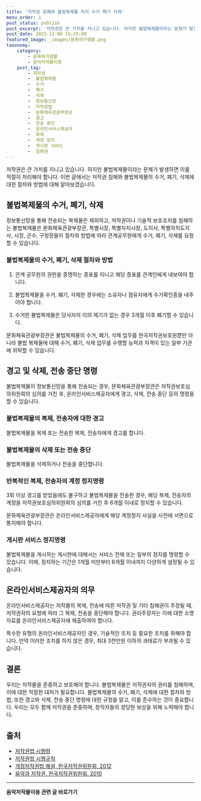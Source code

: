 ```yaml
---
title: '저작권 침해와 불법복제물 처리 수거 폐기 삭제'
menu_order: 1
post_status: publish
post_excerpt: '저작권은 큰 가치를 지니고 있습니다. 하지만 불법복제물이라는 문제가 발생하면 이를 적절히 처리해야 합니다. 이번 글에서는 저작권 침해와 불법복제물의 수거, 폐기, 삭제에 대한 절차와 방법에 대해 알아보겠습니다.'
post_date: 2023-11-06 15:25:09
featured_image: _images/문화여가생활.png
taxonomy:
    category:
        - 문화여가생활
        - 음악저작물이용
    post_tag:
        - 저작권
        -  불법복제물
        -  수거
        -  폐기
        -  삭제
        -  정보통신망
        -  저작권법
        -  문화체육관광부장관
        -  경고
        -  전송 중단
        -  온라인서비스제공자
        -  복제
        -  계정 정지
        -  게시판 서비스
        -  침해권
---
```




저작권은 큰 가치를 지니고 있습니다. 하지만 불법복제물이라는 문제가 발생하면 이를 적절히 처리해야 합니다. 이번 글에서는 저작권 침해와 불법복제물의 수거, 폐기, 삭제에 대한 절차와 방법에 대해 알아보겠습니다.

## 불법복제물의 수거, 폐기, 삭제

정보통신망을 통해 전송되는 복제물은 제외하고, 저작권이나 기술적 보호조치를 침해하는 불법복제물은 문화체육관광부장관, 특별시장, 특별자치시장, 도지사, 특별자치도지사, 시장, 군수, 구청장들이 절차와 방법에 따라 관계공무원에게 수거, 폐기, 삭제를 요청할 수 있습니다. 

### 불법복제물의 수거, 폐기, 삭제 절차와 방법

1. 관계 공무원의 권한을 증명하는 증표를 지니고 해당 증표를 관계인에게 내보여야 합니다.

2. 불법복제물을 수거, 폐기, 삭제한 경우에는 소유자나 점유자에게 수거확인증을 내주어야 합니다.

3. 수거한 불법복제물은 당사자의 이의 제기가 없는 경우 3개월 이후 폐기할 수 있습니다.

문화체육관광부장관은 불법복제물의 수거, 폐기, 삭제 업무를 한국저작권보호원뿐만 아니라 불법 복제물에 대해 수거, 폐기, 삭제 업무를 수행할 능력과 자격이 있는 일부 기관에 위탁할 수 있습니다.

## 경고 및 삭제, 전송 중단 명령

불법복제물이 정보통신망을 통해 전송되는 경우, 문화체육관광부장관은 저작권보호심의위원회의 심의를 거친 후, 온라인서비스제공자에게 경고, 삭제, 전송 중단 등의 명령을 할 수 있습니다. 

### 불법복제물의 복제, 전송자에 대한 경고

불법복제물을 복제 또는 전송한 복제, 전송자에게 경고를 합니다.

### 불법복제물의 삭제 또는 전송 중단

불법복제물을 삭제하거나 전송을 중단합니다.

### 반복적인 복제, 전송자의 계정 정지명령

3회 이상 경고를 받았음에도 불구하고 불법복제물을 전송한 경우, 해당 복제, 전송자의 계정을 저작권보호심의위원회의 심의를 거친 후 6개월 이내로 정지할 수 있습니다.

문화체육관광부장관은 온라인서비스제공자에게 해당 계정정지 사실을 사전에 서면으로 통지해야 합니다.

### 게시판 서비스 정지명령

불법복제물을 게시하는 게시판에 대해서는 서비스 전체 또는 일부의 정지를 명령할 수 있습니다. 이때, 정지하는 기간은 1개월 미만부터 6개월 이내까지 다양하게 설정될 수 있습니다.

## 온라인서비스제공자의 의무

온라인서비스제공자는 저작물의 복제, 전송에 따른 저작권 및 기타 침해권이 주장될 때, 저작권자의 요청에 따라 그 복제, 전송을 중단해야 합니다. 권리주장자는 이에 대한 소명자료를 온라인서비스제공자에 제출하여야 합니다.

특수한 유형의 온라인서비스제공자인 경우, 기술적인 조치 등 필요한 조치를 취해야 합니다. 만약 이러한 조치를 하지 않은 경우, 최대 3천만원 이하의 과태료가 부과될 수 있습니다.


## 결론

우리는 저작물을 존중하고 보호해야 합니다. 불법복제물은 저작권자의 권리를 침해하며, 이에 대한 적절한 대처가 필요합니다. 불법복제물의 수거, 폐기, 삭제에 대한 절차와 방법, 또한 경고와 삭제, 전송 중단 명령에 대한 규정을 알고, 이를 준수하는 것이 중요합니다. 우리는 모두 함께 저작권을 존중하며, 창작자들의 정당한 보상을 위해 노력해야 합니다.

## 출처

- [저작권법 시행령](https://www.law.go.kr/LSW/precInfoP.do?mode=0&precSeq=183760)
- [저작권법 시행규칙](https://www.law.go.kr/LSW/precInfoP.do?mode=0&precSeq=183761)
- [개정저작권법 해설, 한국저작권위원회, 2012](http://copyoffice.copyright.or.kr/contents.do)
- [음악과 저작권, 한국저작권위원회, 2010](http://copyoffice.copyright.or.kr/contents.do)
<!-- wp:separator -->
<hr class="wp-block-separator has-alpha-channel-opacity"/>
<!-- /wp:separator -->

<!-- wp:group {"backgroundColor":"base","layout":{"type":"constrained"}} -->
<div class="wp-block-group has-base-background-color has-background"><!-- wp:paragraph {"align":"center","fontSize":"medium"} -->
<p class="has-text-align-center has-large-font-size"><strong>음악저작물이용 관련 글 바로가기</strong></p>
<!-- /wp:paragraph -->


<!-- wp:latest-posts
{"categories":[{"id":15931,"count":19,"description":"","link":"https://uknowlaw.com/category/%ec%9d%8c%ec%95%85%ec%a0%80%ec%9e%91%eb%ac%bc%ec%9d%b4%ec%9a%a9/","name":"음악저작물이용","slug":"음악저작물이용","taxonomy":"category","parent":0,"meta":[],"_links":{"self":[{"href":"https://uknowlaw.com/wp-json/wp/v2/categories/15931"}],"collection":[{"href":"https://uknowlaw.com/wp-json/wp/v2/categories"}],"about":[{"href":"https://uknowlaw.com/wp-json/wp/v2/taxonomies/category"}],"wp:post_type":[{"href":"https://uknowlaw.com/wp-json/wp/v2/posts?categories=15931"}],"curies":[{"name":"wp","href":"https://api.w.org/{rel}","templated":true}]}}],"postsToShow":100,"excerptLength":28,"postLayout":"grid","columns":2,"featuredImageAlign":"left","featuredImageSizeSlug":"large","fontSize":"small"} /--></div>
<!-- /wp:group -->